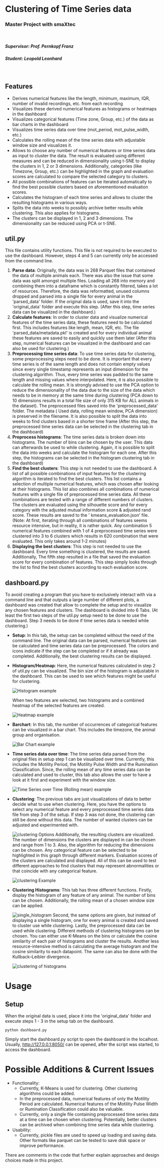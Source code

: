 # Clustering of Time Series data

### Master Project with smaXtec

&nbsp;

##### Supervisor: Prof. Pernkopf Franz

##### Student: Leopold Leonhard

&nbsp;

## Features

- Derives numerical features like the length, minimum, maximum, IQR, number of invalid recordings, etc. from each
  recording
- Visualizes these derived numerical features as histograms or heatmaps in the dashboard
- Visualizes categorical features (Time zone, Group, etc.) of the data as bar charts in the dashboard
- Visualizes time series data over time (mot\_period, mot\_pulse_width, etc.)
- Calculates the rolling mean of the time series data with adjustable window size and visualizes it.
- Allows to choose any number of numerical features or time series data as input to cluster the data. The result is
  evaluated using different measures and can be reduced in dimensionality using t-SNE to display the clusters in 1, 2 or
  3 dimensions. Additionally, categories (like Timezone, Group, etc.) can be highlighted in the graph and evaluation
  scores are calculated to compare the selected category to clusters.
- All possible combinations of features can be iterated automatically to find the best possible clusters based on
  aforementioned evaluation scores.
- Calculates the histogram of each time series and allows to cluster the resulting histograms in various ways.
- Splits the data into weeks to possibly archive better results while clustering. This also applies for histograms.
- The clusters can be displayed in 1, 2 and 3 dimensions. The dimensionality can be reduced using PCA or t-SNE.

## util.py

This file contains utility functions. This file is not required to be executed to use the dashboard. However, steps 4
and 5 can currently only be accessed from the command line.

1. __Parse data__: Originally, the data was in 268 Parquet files that contained the data of multiple animals each. There
   was also the issue that some data was split amongst multiple files. Loading all 268 into memory and combining them
   into a dataframe which is constantly filtered, takes a lot of resources. Therefore, the data was reformatted, unused
   columns dropped and parsed into a single file for every animal in the \'parsed_data\' folder. If the original data is
   used, save it into the 'original_data' folder and execute this step. (After this step, time series data can be
   visualized in the dashboard.)
2. __Calculate features__: In order to cluster data and visualize numerical features of the time series data, these
   features need to be calculated first. This includes features like length, mean, IQR, etc. The file
   \'parsed_data/metadata.pkl\' is created and for every individual animal these features are saved to easily and
   quickly use them later (After this step, numerical features can be visualized in the dashboard and can also be used
   for clustering.)
3. __Preprocessing time series data__: To use time series data for clustering, some preprocessing steps need to be done.
   It is important that every time series is of the same length and does not contain empty values since every single
   timestamp represents an input dimension for the clustering algorithm. Thus, every time series was padded to the same
   length and missing values where interpolated. Here, it is also possible to calculate the rolling mean. It is strongly
   advised to use the PCA option to reduce the dimensionality of the data due to the size of the data which needs to be
   in memory at the same time during clustering (PCA down to 10 dimensions results in a total file size of only 315 KB
   for ALL animals in the dataset). The preprocessed files saved into the 'preprocessed_data' folder. The metadata (
   Used data, rolling mean window, PCA dimension) is preserved in the filename. It is also possible to split the data
   into weeks to find clusters based in a shorter time frame (After this step, the preprocessed time series data can be
   selected in the clustering tab in the dashboard)
4. __Preprocess histograms__: The time series data is broken down into histograms. The number of bins can be chosen by
   the user. This data can afterwards be used to while clustering. Again, it is possible to split the data into weeks
   and calculate the histogram for each one. After this step, the histograms can be selected in the histogram clustering
   tab in the dashboard)
5. __Find the best clusters__: This step is not needed to use the dashboard. A list of all possible combinations of
   input features for the clustering algorithm is iterated to find the best clusters. This list contains a selection of
   multiple numerical features, which was chosen after looking at their histograms. This list also combines all
   combinations of numerical features with a single file of preprocessed time series data. All these combinations are
   tested with a range of different numbers of clusters. The clusters are evaluated using the silhouette score and for
   every category with the adjusted mutual information score & adjusted rand score. These results are saved to the '
   kmeans_evaluation.json' file. (Note: At first, iterating through all combinations of features seems resource
   intensive, but in reality, it is rather quick. Any combination 5 numerical features combined with 1 of 4 preprocessed
   time series were clustered into 3 to 6 clusters which results in 620 combination that were evaluated. This only takes
   around 1-2 minutes)
6. __Displaying the best clusters__: This step is not needed to use the dashboard. Every time something is clustered,
   the results are saved. Additionally, The fifth step resulted in a file that saved the evaluation score for every combination of
   features. This step simply looks through the list to find the best clusters according to each evaluation score.

## dashboard.py

To avoid creating a program that you have to exclusively interact with via a command line and that outputs a large
number of different plots, a dashboard was created that allow to complete the setup and to visualize any chosen features
and clusters. The dashboard is divided into 6 Tabs. (At least the first two steps of the util.py setup need to be done
to use the dashboard. Step 3 needs to be done if time series data is needed while clustering.)

- __Setup__: In this tab, the setup can be completed without the need of the command line. The original data can be
  parsed, numerical features can be calculated and time series data can be preprocessed. The colors and icons indicate
  if the step can be completed or if it already was completed.
  Additionally, the best clustering results can be displayed.

- __Histogram/Heatmap__: Here, the numerical features calculated in step 2 of util.py can be visualized. The bin size of
  the histogram is adjustable in the dashboard. This can be used to see which features might be useful for clustering.

  ![Histogram example](./static/histogram.png)

  When two features are selected, two histograms and a combined heatmap of the selected features are created.

  ![Heatmap example](./static/heatmap.png)
- __Barchart__: In this tab, the number of occurrences of categorical features can be visualized in a bar chart. This
  includes the timezone, the animal group and organisation.

  ![Bar Chart example](./static/barchart.png)
- __Time series data over time__: The time series data parsed from the original files in setup step 1 can be visualized
  over time. Currently, this includes the Motility Period, the Motility Pulse Width and the Rumination Classification.
  Since, the rolling mean of any time series data can be calculated and used to cluster, this tab also allows the user
  to have a look at it first and experiment with the window size.

  ![Time Series over Time (Rolling mean) example](./static/timeseries_rolling_mean.png)
- __Clustering__: The previous tabs are just visualizations of data to better decide what to use when clustering. Here,
  you have the options to select any numerical feature and every preprocessed time series data file from step 3 of the
  setup. If step 3 was not done, the clustering can still be done without this data. The number of wanted clusters can
  be adjusted and experimented with.

  ![clustering Options](./static/clustering_options.png)
  Additionally, the resulting clusters are visualized. The number of dimensions the clusters are displayed in can be
  chosen and range from 1 to 3. Also, the algorithm for reducing the dimensions can be chosen. Any categorical feature
  can be selected to be highlighted in this graph through different markers. Evaluation scores of the clusters are
  calculated and displayed. All of this can be used to test different approaches to find clusters that may represent
  abnormalities or that coincide with any categorical feature.

  ![clustering Example](./static/clustering_example.png)

- __Clustering Histograms__: This tab has three different functions. Firstly, display the histogram of any feature of
  any animal. The number of bins can be chosen. Additionally, the rolling mean of a chosen window size can be applied.

  ![single_histogram](static/histogram_timeseries.png)
  Second, the same options are given, but instead of displaying a single histogram, one for every animal is created and
  saved to cluster use while clustering. Lastly, the preprocessed data can be used while clustering. Different methods
  of clustering histograms can be chosen. You can either use K-Means on the bins or calculate the cosine similarity of
  each pair of histograms and cluster the results. Another less resource-intensive method is calculating the average
  histogram and the cosine similarity to each datapoint. The same can also be done with the Kullback–Leibler divergence.

  ![clustering of histograms](static/histogram_clustering.png)

# Usage

## Setup

When the original data is used, place it into the 'original_data' folder and execute steps 1 - 3 in the setup tab on the
dashboard.

```
python dashboard.py
```

Simply start the dashboard.py script to open the dashboard in the localhost. Usually, http://127.0.0.1:8050/ can be
opened, after the script was started, to access the dashboard.

# Possible Additions & Current Issues

- Functionality:
    - Currently, K-Means is used for clustering. Other clustering algorithms could be added.
    - In the preprocessed data, numerical features of only the Motility Period are calculated. Numerical features of the
      Motility Pulse Width or Rumination Classification could also be valuable.
    - Currently, only a single file containing preprocessed time series data at a time can be chosen when clustering.
      Potentially, better clusters can be archived when combining time series data while clustering.
- Usability:
    - Currently, pickle files are used to speed up loading and saving data. Other formats like parquet can be tested to
      save disk space or improve performance.

There are comments in the code that further explain approaches and design choices made in this project.
